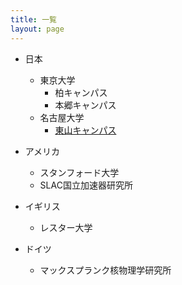 ```yaml
---
title: 一覧
layout: page
---
```


- 日本
    - 東京大学
        - 柏キャンパス
        - 本郷キャンパス
    - 名古屋大学
        - [東山キャンパス](/Japan/Nagoya-Higashiyama)

- アメリカ
    - スタンフォード大学
    - SLAC国立加速器研究所
- イギリス
    - レスター大学
- ドイツ
    - マックスプランク核物理学研究所